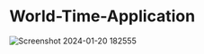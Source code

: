 # World-Time-Application
![Screenshot 2024-01-20 182555](https://github.com/hdkhoaapcs22/World-Time-Application/assets/122841890/eec7eb45-69f9-42c7-a657-87e912179e53)
